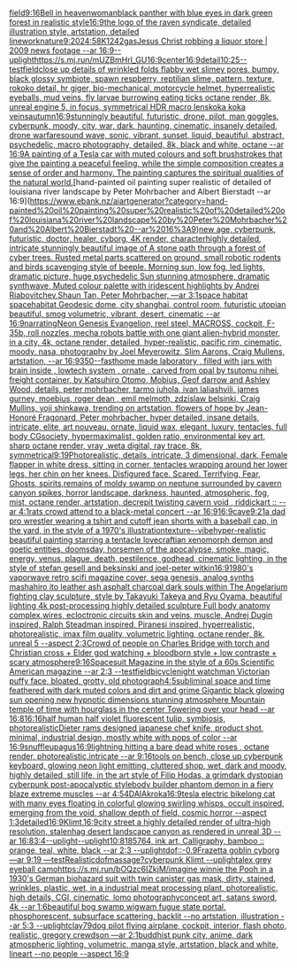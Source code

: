 [field](https://www.ebank.nz/aiartgenerator?category=field)[9:16](https://www.ebank.nz/aiartgenerator?category=9%3A16)[Bell in heaven](https://www.ebank.nz/aiartgenerator?category=Bell%20in%20heaven)[woman](https://www.ebank.nz/aiartgenerator?category=woman)[black panther with blue eyes in dark green forest in realistic style](https://www.ebank.nz/aiartgenerator?category=black%20panther%20with%20blue%20eyes%20in%20dark%20green%20forest%20in%20realistic%20style)[16:9](https://www.ebank.nz/aiartgenerator?category=16%3A9)[the logo of the raven syndicate, detailed illustration style, artstation, detailed linework](https://www.ebank.nz/aiartgenerator?category=the%20logo%20of%20the%20raven%20syndicate%2C%20detailed%20illustration%20style%2C%20artstation%2C%20detailed%20linework)[nature](https://www.ebank.nz/aiartgenerator?category=nature)[9:20](https://www.ebank.nz/aiartgenerator?category=9%3A20)[2](https://www.ebank.nz/aiartgenerator?category=2)[4:5](https://www.ebank.nz/aiartgenerator?category=4%3A5)[8K](https://www.ebank.nz/aiartgenerator?category=8K)[1242](https://www.ebank.nz/aiartgenerator?category=1242)[gas](https://www.ebank.nz/aiartgenerator?category=gas)[Jesus Christ robbing a liquor store | 2009 news footage --ar 16:9](https://www.ebank.nz/aiartgenerator?category=Jesus%20Christ%20robbing%20a%20liquor%20store%20%7C%202009%20news%20footage%20--ar%2016%3A9)[--uplight](https://www.ebank.nz/aiartgenerator?category=--uplight)[<https://s.mj.run/mUZBmHrl_GU>](https://www.ebank.nz/aiartgenerator?category=%3Chttps%3A//s.mj.run/mUZBmHrl_GU%3E)[16:9](https://www.ebank.nz/aiartgenerator?category=16%3A9)[center](https://www.ebank.nz/aiartgenerator?category=center)[16:9](https://www.ebank.nz/aiartgenerator?category=16%3A9)[detail](https://www.ebank.nz/aiartgenerator?category=detail)[10:25](https://www.ebank.nz/aiartgenerator?category=10%3A25)[--test](https://www.ebank.nz/aiartgenerator?category=--test)[field](https://www.ebank.nz/aiartgenerator?category=field)[close up details of wrinkled folds flabby wet slimey pores, bumpy, black glossy symbiote, spawn respberry, reptilian slime, pattern, texture, rokoko detail, hr giger, bio-mechanical, motorcycle helmet, hyperrealistic eyeballs, mud veins, fly larvae burrowing eating ticks octane render, 8k, unreal engine 5, in focus, symmetrical HDR macro lens](https://www.ebank.nz/aiartgenerator?category=close%20up%20details%20of%20wrinkled%20folds%20flabby%20wet%20slimey%20pores%2C%20bumpy%2C%20black%20glossy%20symbiote%2C%20spawn%20respberry%2C%20reptilian%20slime%2C%20pattern%2C%20texture%2C%20rokoko%20detail%2C%20hr%20giger%2C%20bio-mechanical%2C%20motorcycle%20helmet%2C%20hyperrealistic%20eyeballs%2C%20mud%20veins%2C%20fly%20larvae%20burrowing%20eating%20ticks%20octane%20render%2C%208k%2C%20unreal%20engine%205%2C%20in%20focus%2C%20symmetrical%20HDR%20macro%20lens)[koka koka veins](https://www.ebank.nz/aiartgenerator?category=koka%20koka%20veins)[autumn](https://www.ebank.nz/aiartgenerator?category=autumn)[16:9](https://www.ebank.nz/aiartgenerator?category=16%3A9)[stunningly beautiful, futuristic, drone, pilot, man goggles, cyberpunk, moody, city, war, dark, haunting, cinematic, insanely detailed, drone warfare](https://www.ebank.nz/aiartgenerator?category=stunningly%20beautiful%2C%20futuristic%2C%20drone%2C%20pilot%2C%20man%20goggles%2C%20cyberpunk%2C%20moody%2C%20city%2C%20war%2C%20dark%2C%20haunting%2C%20cinematic%2C%20insanely%20detailed%2C%20drone%20warfare)[sound wave, sonic, vibrant, sunset, liquid, beautiful, abstract, psychedelic, macro photography, detailed, 8k, black and white, octane --ar 16:9](https://www.ebank.nz/aiartgenerator?category=sound%20wave%2C%20sonic%2C%20vibrant%2C%20sunset%2C%20liquid%2C%20beautiful%2C%20abstract%2C%20psychedelic%2C%20macro%20photography%2C%20detailed%2C%208k%2C%20black%20and%20white%2C%20octane%20--ar%2016%3A9)[A painting of a Tesla car with muted colours and soft brushstrokes that give the painting a peaceful feeling, while the simple composition creates a sense of order and harmony. The painting captures the spiritual qualities of the natural world.](https://www.ebank.nz/aiartgenerator?category=A%20painting%20of%20a%20Tesla%20car%20with%20muted%20colours%20and%20soft%20brushstrokes%20that%20give%20the%20painting%20a%20peaceful%20feeling%2C%20while%20the%20simple%20composition%20creates%20a%20sense%20of%20order%20and%20harmony.%20The%20painting%20captures%20the%20spiritual%20qualities%20of%20the%20natural%20world.)[hand-painted oil painting super realistic of detailed of louisiana river landscape by Peter Mohrbacher and Albert Bierstadt --ar 16:9](https://www.ebank.nz/aiartgenerator?category=hand-painted%20oil%20painting%20super%20realistic%20of%20detailed%20of%20louisiana%20river%20landscape%20by%20Peter%20Mohrbacher%20and%20Albert%20Bierstadt%20--ar%2016%3A9)[new age, cyberpunk, futuristic, doctor, healer, cyborg, 4K render, character](https://www.ebank.nz/aiartgenerator?category=new%20age%2C%20cyberpunk%2C%20futuristic%2C%20doctor%2C%20healer%2C%20cyborg%2C%204K%20render%2C%20character)[highly detailed, intricate stunningly beautiful image of A stone path through a forest of cyber trees. Rusted metal parts scattered on ground, small robotic rodents and birds scavenging style of beeple. Morning sun, low fog, led lights, dramatic picture, huge psychedelic Sun stunning atmosphere, dramatic synthwave, Muted colour palette with iridescent highlights by Andrei Riabovitchev,Shaun Tan, Peter Mohrbacher, —ar 3:1](https://www.ebank.nz/aiartgenerator?category=highly%20detailed%2C%20intricate%20stunningly%20beautiful%20image%20of%20A%20stone%20path%20through%20a%20forest%20of%20cyber%20trees.%20Rusted%20metal%20parts%20scattered%20on%20ground%2C%20small%20robotic%20rodents%20and%20birds%20scavenging%20style%20of%20beeple.%20Morning%20sun%2C%20low%20fog%2C%20led%20lights%2C%20dramatic%20picture%2C%20huge%20psychedelic%20Sun%20stunning%20atmosphere%2C%20dramatic%20synthwave%2C%20Muted%20colour%20palette%20with%20iridescent%20highlights%20by%20Andrei%20Riabovitchev%2CShaun%20Tan%2C%20Peter%20Mohrbacher%2C%20%E2%80%94ar%203%3A1)[space  habitat spacehabitat Geodesic dome, city shanghai, control room, futuristic utopian beautiful, smog volumetric, vibrant, desert, cinematic --ar 16:9](https://www.ebank.nz/aiartgenerator?category=space%20%20habitat%20spacehabitat%20Geodesic%20dome%2C%20city%20shanghai%2C%20control%20room%2C%20futuristic%20utopian%20beautiful%2C%20smog%20volumetric%2C%20vibrant%2C%20desert%2C%20cinematic%20--ar%2016%3A9)[narrating](https://www.ebank.nz/aiartgenerator?category=narrating)[Neon Genesis Evangelion, reel steel, MACROSS, cockpit, F-35b, roll nozzles, mecha robots battle with one giant alien-hybrid monster, in a city, 4k, octane render, detailed, hyper-realistic, pacific rim, cinematic, moody, nasa, photography by Joel Meyerowitz, Slim Aarons, Craig Mullens, artstation, --ar 16:9](https://www.ebank.nz/aiartgenerator?category=Neon%20Genesis%20Evangelion%2C%20reel%20steel%2C%20MACROSS%2C%20cockpit%2C%20F-35b%2C%20roll%20nozzles%2C%20mecha%20robots%20battle%20with%20one%20giant%20alien-hybrid%20monster%2C%20in%20a%20city%2C%204k%2C%20octane%20render%2C%20detailed%2C%20hyper-realistic%2C%20pacific%20rim%2C%20cinematic%2C%20moody%2C%20nasa%2C%20photography%20by%20Joel%20Meyerowitz%2C%20Slim%20Aarons%2C%20Craig%20Mullens%2C%20artstation%2C%20--ar%2016%3A9)[350](https://www.ebank.nz/aiartgenerator?category=350)[--fast](https://www.ebank.nz/aiartgenerator?category=--fast)[home made laboratory , filled with jars with brain inside  , lowtech system , ornate , carved from opal by tsutomu nihei, freight container, by Katsuhiro Otomo, Mobius, Geof darrow and Ashley Wood, details, peter mohrbacher, tarmo juhola, ivan laliashvili, james gurney, moebius, roger dean , emil melmoth, zdzislaw belsinki, Craig Mullins, yoji shinkawa, trending on artstation, flowers of hope by Jean-Honoré Fragonard, Peter mohrbacher, hyper detailed, insane details, intricate, elite, art nouveau, ornate, liquid wax, elegant, luxury, tentacles, full body CGsociety, hypermaximalist, golden ratio, environmental key art, sharp octane render, vray ,weta digital, ray trace, 8k, symmetrical](https://www.ebank.nz/aiartgenerator?category=home%20made%20laboratory%20%2C%20filled%20with%20jars%20with%20brain%20inside%20%20%2C%20lowtech%20system%20%2C%20ornate%20%2C%20carved%20from%20opal%20by%20tsutomu%20nihei%2C%20freight%20container%2C%20by%20Katsuhiro%20Otomo%2C%20Mobius%2C%20Geof%20darrow%20and%20Ashley%20Wood%2C%20details%2C%20peter%20mohrbacher%2C%20tarmo%20juhola%2C%20ivan%20laliashvili%2C%20james%20gurney%2C%20moebius%2C%20roger%20dean%20%2C%20emil%20melmoth%2C%20zdzislaw%20belsinki%2C%20Craig%20Mullins%2C%20yoji%20shinkawa%2C%20trending%20on%20artstation%2C%20flowers%20of%20hope%20by%20Jean-Honor%C3%A9%20Fragonard%2C%20Peter%20mohrbacher%2C%20hyper%20detailed%2C%20insane%20details%2C%20intricate%2C%20elite%2C%20art%20nouveau%2C%20ornate%2C%20liquid%20wax%2C%20elegant%2C%20luxury%2C%20tentacles%2C%20full%20body%20CGsociety%2C%20hypermaximalist%2C%20golden%20ratio%2C%20environmental%20key%20art%2C%20sharp%20octane%20render%2C%20vray%20%2Cweta%20digital%2C%20ray%20trace%2C%208k%2C%20symmetrical)[9:19](https://www.ebank.nz/aiartgenerator?category=9%3A19)[Photorealistic, details, intricate, 3 dimensional, dark, Female flapper in white dress,  sitting in corner, tentacles wrapping around her lower legs, her chin on her knees. Disfigured face. Scared. Terrifying, Fear,  Ghosts,  spirits,](https://www.ebank.nz/aiartgenerator?category=Photorealistic%2C%20details%2C%20intricate%2C%203%20dimensional%2C%20dark%2C%20Female%20flapper%20in%20white%20dress%2C%20%20sitting%20in%20corner%2C%20tentacles%20wrapping%20around%20her%20lower%20legs%2C%20her%20chin%20on%20her%20knees.%20Disfigured%20face.%20Scared.%20Terrifying%2C%20Fear%2C%20%20Ghosts%2C%20%20spirits%2C)[remains of moldy swamp on neptune surrounded by cavern canyon spikes, horror landscape, darkness, haunted, atmospheric, fog, mist, octane render, artstation, decrepit twisting cavern void , riddickart ::  --ar 4:1](https://www.ebank.nz/aiartgenerator?category=remains%20of%20moldy%20swamp%20on%20neptune%20surrounded%20by%20cavern%20canyon%20spikes%2C%20horror%20landscape%2C%20darkness%2C%20haunted%2C%20atmospheric%2C%20fog%2C%20mist%2C%20octane%20render%2C%20artstation%2C%20decrepit%20twisting%20cavern%20void%20%2C%20riddickart%20%3A%3A%20%20--ar%204%3A1)[rats crowd attend to a black-metal concert --ar 16:9](https://www.ebank.nz/aiartgenerator?category=rats%20crowd%20attend%20to%20a%20black-metal%20concert%20--ar%2016%3A9)[16:9](https://www.ebank.nz/aiartgenerator?category=16%3A9)[cave](https://www.ebank.nz/aiartgenerator?category=cave)[9:21](https://www.ebank.nz/aiartgenerator?category=9%3A21)[a dad pro wrestler wearing a tshirt and cutoff jean shorts with a baseball cap, in the yard, in the style of a 1970's illustration](https://www.ebank.nz/aiartgenerator?category=a%20dad%20pro%20wrestler%20wearing%20a%20tshirt%20and%20cutoff%20jean%20shorts%20with%20a%20baseball%20cap%2C%20in%20the%20yard%2C%20in%20the%20style%20of%20a%201970%27s%20illustration)[texture](https://www.ebank.nz/aiartgenerator?category=texture)[](https://www.ebank.nz/aiartgenerator?category=)[--vibe](https://www.ebank.nz/aiartgenerator?category=--vibe)[hyper-realistic beautiful painting starring a tentacle lovecraftian xenomorph demon and goetic entities, doomsday, horsemen of the apocalypse, smoke, magic, energy, venus, plague, death, pestilence,  godhead, cinematic lighting, in the style of stefan gesell and beksinski and joel-peter witkin](https://www.ebank.nz/aiartgenerator?category=hyper-realistic%20beautiful%20painting%20starring%20a%20tentacle%20lovecraftian%20xenomorph%20demon%20and%20goetic%20entities%2C%20doomsday%2C%20horsemen%20of%20the%20apocalypse%2C%20smoke%2C%20magic%2C%20energy%2C%20venus%2C%20plague%2C%20death%2C%20pestilence%2C%20%20godhead%2C%20cinematic%20lighting%2C%20in%20the%20style%20of%20stefan%20gesell%20and%20beksinski%20and%20joel-peter%20witkin)[16:9](https://www.ebank.nz/aiartgenerator?category=16%3A9)[1980's vaporwave retro scifi magazine cover, sega genesis, analog synths mashahiro ito leather ash asphalt charcoal dark souls within The Angelarium fighting clay sculpture, style by Takayuki Takeya and Ryu Oyama, beautiful lighting 4k post-processing highly detailed sculpture Full body anatomy complex,wires, ecloctronic circuits skin and veins, muscle, Andrej Dugin inspired, Ralph Steadman inspired, Piranesi inspired, hyperrealistic, photorealistic, imax film quality, volumetric lighting, octane render, 8k, unreal 5 --aspect 2:3](https://www.ebank.nz/aiartgenerator?category=1980%27s%20vaporwave%20retro%20scifi%20magazine%20cover%2C%20sega%20genesis%2C%20analog%20synths%20mashahiro%20ito%20leather%20ash%20asphalt%20charcoal%20dark%20souls%20within%20The%20Angelarium%20fighting%20clay%20sculpture%2C%20style%20by%20Takayuki%20Takeya%20and%20Ryu%20Oyama%2C%20beautiful%20lighting%204k%20post-processing%20highly%20detailed%20sculpture%20Full%20body%20anatomy%20complex%2Cwires%2C%20ecloctronic%20circuits%20skin%20and%20veins%2C%20muscle%2C%20Andrej%20Dugin%20inspired%2C%20Ralph%20Steadman%20inspired%2C%20Piranesi%20inspired%2C%20hyperrealistic%2C%20photorealistic%2C%20imax%20film%20quality%2C%20volumetric%20lighting%2C%20octane%20render%2C%208k%2C%20unreal%205%20--aspect%202%3A3)[Crowd of people on Charles Bridge with torch and Christian cross + Elder god watching + bloodborn style + low contraste + scary atmosphere](https://www.ebank.nz/aiartgenerator?category=Crowd%20of%20people%20on%20Charles%20Bridge%20with%20torch%20and%20Christian%20cross%20%2B%20Elder%20god%20watching%20%2B%20bloodborn%20style%20%2B%20low%20contraste%20%2B%20scary%20atmosphere)[9:16](https://www.ebank.nz/aiartgenerator?category=9%3A16)[Spacesuit Magazine in the style of a 60s Scientific American magazine --ar 2:3 --test](https://www.ebank.nz/aiartgenerator?category=Spacesuit%20Magazine%20in%20the%20style%20of%20a%2060s%20Scientific%20American%20magazine%20--ar%202%3A3%20--test)[field](https://www.ebank.nz/aiartgenerator?category=field)[bicycle](https://www.ebank.nz/aiartgenerator?category=bicycle)[night watchman Victorian puffy face, bloated, grotty, old photograph](https://www.ebank.nz/aiartgenerator?category=night%20watchman%20Victorian%20puffy%20face%2C%20bloated%2C%20grotty%2C%20old%20photograph)[4:5](https://www.ebank.nz/aiartgenerator?category=4%3A5)[subliminal space and time feathered with dark muted colors and dirt and grime Gigantic black glowing sun opening new hypnotic dimensions stunning atmosphere Mountain temple of time with hourglass in the center Towering over your head --ar 16:8](https://www.ebank.nz/aiartgenerator?category=subliminal%20space%20and%20time%20feathered%20with%20dark%20muted%20colors%20and%20dirt%20and%20grime%20Gigantic%20black%20glowing%20sun%20opening%20new%20hypnotic%20dimensions%20stunning%20atmosphere%20Mountain%20temple%20of%20time%20with%20hourglass%20in%20the%20center%20Towering%20over%20your%20head%20--ar%2016%3A8)[16:16](https://www.ebank.nz/aiartgenerator?category=16%3A16)[half human half violet fluorescent tulip, symbiosis, photorealistic](https://www.ebank.nz/aiartgenerator?category=half%20human%20half%20violet%20fluorescent%20tulip%2C%20symbiosis%2C%20photorealistic)[Dieter rams designed japanese chef knife, product shot, minimal, industrial design, mostly white with pops of color --ar 16:9](https://www.ebank.nz/aiartgenerator?category=Dieter%20rams%20designed%20japanese%20chef%20knife%2C%20product%20shot%2C%20minimal%2C%20industrial%20design%2C%20mostly%20white%20with%20pops%20of%20color%20--ar%2016%3A9)[snuffleupagus](https://www.ebank.nz/aiartgenerator?category=snuffleupagus)[16:9](https://www.ebank.nz/aiartgenerator?category=16%3A9)[lightning hitting a bare dead white roses , octane render, photorealistic,intricate --ar 9:16](https://www.ebank.nz/aiartgenerator?category=lightning%20hitting%20a%20bare%20dead%20white%20roses%20%2C%20octane%20render%2C%20photorealistic%2Cintricate%20--ar%209%3A16)[tools on bench, close up cyberpunk keyboard, glowing neon light emitting, cluttered shop, wet, dark and moody, highly detailed, still life, in the art style of Filip Hodas, a grimdark dystopian cyberpunk post-apocalyptic style](https://www.ebank.nz/aiartgenerator?category=tools%20on%20bench%2C%20close%20up%20cyberpunk%20keyboard%2C%20glowing%20neon%20light%20emitting%2C%20cluttered%20shop%2C%20wet%2C%20dark%20and%20moody%2C%20highly%20detailed%2C%20still%20life%2C%20in%20the%20art%20style%20of%20Filip%20Hodas%2C%20a%20grimdark%20dystopian%20cyberpunk%20post-apocalyptic%20style)[body builder phantom demon in a fiery blaze extreme muscles --ar 4:5](https://www.ebank.nz/aiartgenerator?category=body%20builder%20phantom%20demon%20in%20a%20fiery%20blaze%20extreme%20muscles%20--ar%204%3A5)[4D](https://www.ebank.nz/aiartgenerator?category=4D)[AlAkroka](https://www.ebank.nz/aiartgenerator?category=AlAkroka)[16:9](https://www.ebank.nz/aiartgenerator?category=16%3A9)[tesla electric bike](https://www.ebank.nz/aiartgenerator?category=tesla%20electric%20bike)[long cat with many eyes floating in colorful glowing swirling whisps, occult inspired, emerging from the void, shallow depth of field, cosmic horror --aspect 1:3](https://www.ebank.nz/aiartgenerator?category=long%20cat%20with%20many%20eyes%20floating%20in%20colorful%20glowing%20swirling%20whisps%2C%20occult%20inspired%2C%20emerging%20from%20the%20void%2C%20shallow%20depth%20of%20field%2C%20cosmic%20horror%20--aspect%201%3A3)[detailed](https://www.ebank.nz/aiartgenerator?category=detailed)[16:9](https://www.ebank.nz/aiartgenerator?category=16%3A9)[Klimt,](https://www.ebank.nz/aiartgenerator?category=Klimt%2C)[16:9](https://www.ebank.nz/aiartgenerator?category=16%3A9)[city street a highly detailed render of ultra-high resolution, stalenhag desert landscape canyon as rendered in unreal 3D   --ar 16:8](https://www.ebank.nz/aiartgenerator?category=city%20street%20a%20highly%20detailed%20render%20of%20ultra-high%20resolution%2C%20stalenhag%20desert%20landscape%20canyon%20as%20rendered%20in%20unreal%203D%20%20%20--ar%2016%3A8)[3:4](https://www.ebank.nz/aiartgenerator?category=3%3A4)[--uplight](https://www.ebank.nz/aiartgenerator?category=--uplight)[--uplight](https://www.ebank.nz/aiartgenerator?category=--uplight)[10:8](https://www.ebank.nz/aiartgenerator?category=10%3A8)[185764, ink art, Calligraphy, bamboo :: orange, teal, white, black --ar 2:3 --uplight](https://www.ebank.nz/aiartgenerator?category=185764%2C%20ink%20art%2C%20Calligraphy%2C%20bamboo%20%3A%3A%20orange%2C%20teal%2C%20white%2C%20black%20--ar%202%3A3%20--uplight)[dof::-0.9](https://www.ebank.nz/aiartgenerator?category=dof%3A%3A-0.9)[Frazetta goblin cyborg —ar 9:19 —test](https://www.ebank.nz/aiartgenerator?category=Frazetta%20goblin%20cyborg%20%E2%80%94ar%209%3A19%20%E2%80%94test)[Realistic](https://www.ebank.nz/aiartgenerator?category=Realistic)[dof](https://www.ebank.nz/aiartgenerator?category=dof)[massage?](https://www.ebank.nz/aiartgenerator?category=massage%3F)[cyberpunk Klimt --uplight](https://www.ebank.nz/aiartgenerator?category=cyberpunk%20Klimt%20--uplight)[alex grey eyeball camo](https://www.ebank.nz/aiartgenerator?category=alex%20grey%20eyeball%20camo)[<https://s.mj.run/bOQzc6IZkjM>](https://www.ebank.nz/aiartgenerator?category=%3Chttps%3A//s.mj.run/bOQzc6IZkjM%3E)[/imagine winnie the Pooh in a 1930's German biohazard suit with twin canister gas mask, dirty,  stained, wrinkles, plastic, wet, in a industrial meat processing plant,  photorealistic, high details, CGI, cinematic, lomo photography](https://www.ebank.nz/aiartgenerator?category=/imagine%20winnie%20the%20Pooh%20in%20a%201930%27s%20German%20biohazard%20suit%20with%20twin%20canister%20gas%20mask%2C%20dirty%2C%20%20stained%2C%20wrinkles%2C%20plastic%2C%20wet%2C%20in%20a%20industrial%20meat%20processing%20plant%2C%20%20photorealistic%2C%20high%20details%2C%20CGI%2C%20cinematic%2C%20lomo%20photography)[concept art, satans sword, 4k --ar 1:6](https://www.ebank.nz/aiartgenerator?category=concept%20art%2C%20satans%20sword%2C%204k%20--ar%201%3A6)[beautiful bog swamp wigwam fugue state portal, phosphorescent, subsurface scattering, backlit --no artstation, illustration --ar 5:3 --uplight](https://www.ebank.nz/aiartgenerator?category=beautiful%20bog%20swamp%20wigwam%20fugue%20state%20portal%2C%20phosphorescent%2C%20subsurface%20scattering%2C%20backlit%20--no%20artstation%2C%20illustration%20--ar%205%3A3%20--uplight)[clay](https://www.ebank.nz/aiartgenerator?category=clay)[79](https://www.ebank.nz/aiartgenerator?category=79)[dog pilot flying airplane, cockpit, interior, flash photo, realistic, gregory crewdson —ar 2:1](https://www.ebank.nz/aiartgenerator?category=dog%20pilot%20flying%20airplane%2C%20cockpit%2C%20interior%2C%20flash%20photo%2C%20realistic%2C%20gregory%20crewdson%20%E2%80%94ar%202%3A1)[buddhist punk city, anime, dark atmospheric lighting, volumetric, manga style, artstation, black and white, lineart --no people --aspect 16:9](https://www.ebank.nz/aiartgenerator?category=buddhist%20punk%20city%2C%20anime%2C%20dark%20atmospheric%20lighting%2C%20volumetric%2C%20manga%20style%2C%20artstation%2C%20black%20and%20white%2C%20lineart%20--no%20people%20--aspect%2016%3A9)